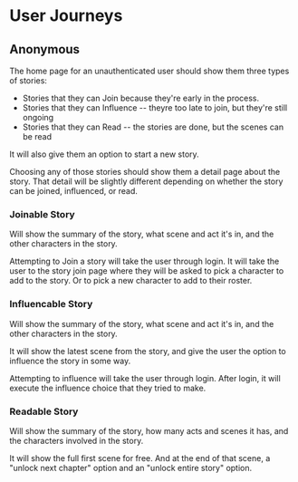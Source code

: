 # User Journeys

## Anonymous

The home page for an unauthenticated user should show them three types of stories:
* Stories that they can Join because they're early in the process.
* Stories that they can Influence -- theyre too late to join, but they're still ongoing
* Stories that they can Read -- the stories are done, but the scenes can be read

It will also give them an option to start a new story.

Choosing any of those stories should show them a detail page about the story.  That detail will be slightly different depending on whether the story can be joined, influenced, or read.

### Joinable Story

Will show the summary of the story, what scene and act it's in, and the other characters in the story.

Attempting to Join a story will take the user through login.  It will take the user to the story join page where they will be asked to pick a character to add to the story.  Or to pick a new character to add to their roster.

### Influencable Story

Will show the summary of the story, what scene and act it's in, and the other characters in the story.

It will show the latest scene from the story, and give the user the option to influence the story in some way.

Attempting to influence will take the user through login.  After login, it will execute the influence choice that they tried to make.

### Readable Story

Will show the summary of the story, how many acts and scenes it has, and the characters involved in the story.

It will show the full first scene for free.  And at the end of that scene, a "unlock next chapter" option and an "unlock entire story" option.
